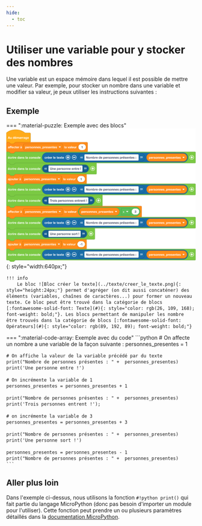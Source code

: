 ```yaml
---
hide:
  - toc
---
```


# Utiliser une variable pour y stocker des nombres
Une variable est un espace mémoire dans lequel il est possible de mettre une valeur. Par exemple, pour stocker un nombre dans une variable et modifier sa valeur, je peux utiliser les instructions suivantes :


## Exemple

=== ":material-puzzle: Exemple avec des blocs"
     ![Blocs variable texte](variable_nombre.png){: style="width:640px;"}

    !!! info
        Le bloc ![Bloc créer le texte](../texte/creer_le_texte.png){: style="height:24px;"} permet d'agréger (on dit aussi concaténer) des éléments (variables, chaînes de caractères...) pour former un nouveau texte. Ce bloc peut être trouvé dans la catégorie de blocs [:fontawesome-solid-font: Texte](#){: style="color: rgb(26, 109, 168); font-weight: bold;"}. Les blocs permettant de manipuler les nombre être trouvés dans la catégorie de blocs [:fontawesome-solid-font: Opérateurs](#){: style="color: rgb(89, 192, 89); font-weight: bold;"}


=== ":material-code-array: Exemple avec du code"
    ```python
    # On affecte un nombre a une variable de la façon suivante :
    personnes_presentes = 1
    
    # On affiche la valeur de la variable précédé par du texte 
    print("Nombre de personnes présentes : " +  personnes_presentes)
    print('Une personne entre !')
    
    # On incrémente la variable de 1
    personnes_presentes = personnes_presentes + 1
    
    print("Nombre de personnes présentes : " +  personnes_presentes)
    print('Trois personnes entrent !');
    
    # on incrémente la variable de 3
    personnes_presentes = personnes_presentes + 3
    
    print("Nombre de personnes présentes : " +  personnes_presentes)
    print('Une personne sort !')
    
    personnes_presentes = personnes_presentes - 1
    print("Nombre de personnes présentes : " +  personnes_presentes)
    ```

## Aller plus loin
Dans l'exemple ci-dessus, nous utilisons la fonction `#!python print()` qui fait partie du langage MicroPython (donc pas besoin d'importer un module pour l'utiliser). Cette fonction peut prendre un ou plusieurs paramètres détaillés dans la [documentation MicroPython](https://www.micropython.fr/reference/03.builtin/print/).